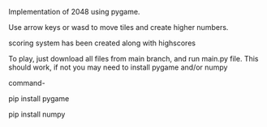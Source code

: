 Implementation of 2048 using pygame.

Use arrow keys or wasd to move tiles and create higher numbers.

scoring system has been created along with highscores

To play, just download all files from main branch, and run main.py file. This should work, if not you may need to install pygame and/or numpy

command-

pip install pygame

pip install numpy
